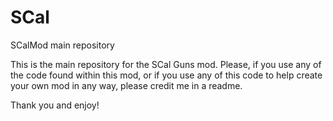 SCal
====

SCalMod main repository

This is the main repository for the SCal Guns mod.  Please, if you use any of the code found within this mod,
or if you use any of this code to help create your own mod in any way, please credit me in a readme.

Thank you and enjoy!
